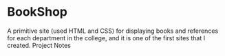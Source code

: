 # BookShop
A primitive site (used HTML and CSS) for displaying books and references for each department in the college, and it is one of the first sites that I created.
Project Notes
